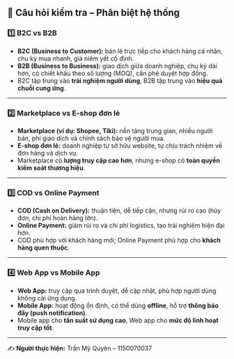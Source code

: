 ## 🧠 Câu hỏi kiểm tra – Phân biệt hệ thống

### **1️⃣ B2C vs B2B**

* **B2C (Business to Customer):** bán lẻ trực tiếp cho khách hàng cá nhân, chu kỳ mua nhanh, giá niêm yết cố định.
* **B2B (Business to Business):** giao dịch giữa doanh nghiệp, chu kỳ dài hơn, có chiết khấu theo số lượng (MOQ), cần phê duyệt hợp đồng.
* B2C tập trung vào **trải nghiệm người dùng**, B2B tập trung vào **hiệu quả chuỗi cung ứng**.

---

### **2️⃣ Marketplace vs E-shop đơn lẻ**

* **Marketplace (ví dụ: Shopee, Tiki):** nền tảng trung gian, nhiều người bán, phí giao dịch và chính sách bảo vệ người mua.
* **E-shop đơn lẻ:** doanh nghiệp tự sở hữu website, tự chịu trách nhiệm về đơn hàng và dịch vụ.
* Marketplace có **lượng truy cập cao hơn**, nhưng e-shop có **toàn quyền kiểm soát thương hiệu**.

---

### **3️⃣ COD vs Online Payment**

* **COD (Cash on Delivery):** thuận tiện, dễ tiếp cận, nhưng rủi ro cao (hủy đơn, chi phí hoàn hàng lớn).
* **Online Payment:** giảm rủi ro và chi phí logistics, tạo trải nghiệm hiện đại hơn.
* COD phù hợp với khách hàng mới; Online Payment phù hợp cho **khách hàng quen thuộc**.

---

### **4️⃣ Web App vs Mobile App**

* **Web App:** truy cập qua trình duyệt, dễ cập nhật, phù hợp người dùng không cài ứng dụng.
* **Mobile App:** hoạt động ổn định, có thể dùng **offline**, hỗ trợ **thông báo đẩy (push notification)**.
* Mobile app cho **tần suất sử dụng cao**, Web app cho **mức độ linh hoạt truy cập tốt**.

---

✍️ **Người thực hiện:**
Trần Mỹ Quyên – 1150070037
